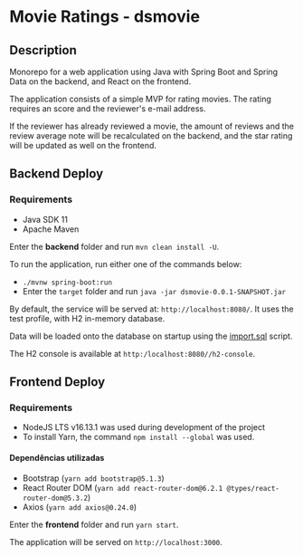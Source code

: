 # Movie Ratings - dsmovie

## Description

Monorepo for a web application using Java with Spring Boot and Spring Data on the backend, and React on the frontend.

The application consists of a simple MVP for rating movies. The rating requires an score and the reviewer's e-mail address.

If the reviewer has already reviewed a movie, the amount of reviews and the review average note will be recalculated on the backend, and the star rating will be updated as well on the frontend.

## Backend Deploy

### Requirements
- Java SDK 11
- Apache Maven

Enter the **backend** folder and run `mvn clean install -U`.

To run the application, run either one of the commands below:
- `./mvnw spring-boot:run`
- Enter the `target` folder and run `java -jar dsmovie-0.0.1-SNAPSHOT.jar`

By default, the service will be served at: `http://localhost:8080/`. It uses the test profile, with H2 in-memory database.

Data will be loaded onto the database on startup using the [import.sql](https://github.com/joaoiora/dsmovie/blob/main/backend/src/main/resources/import.sql) script.

The H2 console is available at `http:/localhost:8080//h2-console`.

## Frontend Deploy

### Requirements
- NodeJS LTS v16.13.1 was used during development of the project
- To install Yarn, the command `npm install --global` was used.

#### Dependências utilizadas
- Bootstrap (`yarn add bootstrap@5.1.3`)
- React Router DOM (`yarn add react-router-dom@6.2.1 @types/react-router-dom@5.3.2`)
- Axios (`yarn add axios@0.24.0`)

Enter the **frontend** folder and run `yarn start`.

The application will be served on `http://localhost:3000`.
